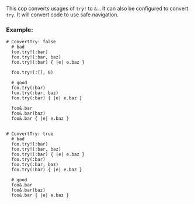 This cop converts usages of `try!` to `&.`. It can also be configured
to convert `try`. It will convert code to use safe navigation.

### Example:
    # ConvertTry: false
      # bad
      foo.try!(:bar)
      foo.try!(:bar, baz)
      foo.try!(:bar) { |e| e.baz }

      foo.try!(:[], 0)

      # good
      foo.try(:bar)
      foo.try(:bar, baz)
      foo.try(:bar) { |e| e.baz }

      foo&.bar
      foo&.bar(baz)
      foo&.bar { |e| e.baz }


    # ConvertTry: true
      # bad
      foo.try!(:bar)
      foo.try!(:bar, baz)
      foo.try!(:bar) { |e| e.baz }
      foo.try(:bar)
      foo.try(:bar, baz)
      foo.try(:bar) { |e| e.baz }

      # good
      foo&.bar
      foo&.bar(baz)
      foo&.bar { |e| e.baz }